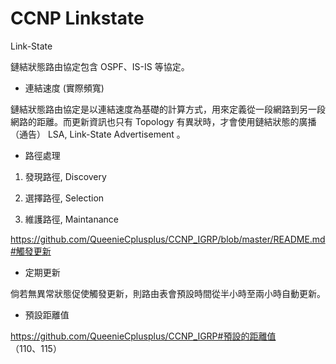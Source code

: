 # CCNP Linkstate
Link-State

鏈結狀態路由協定包含 OSPF、IS-IS 等協定。

* 連結速度 (實際頻寬)

鏈結狀態路由協定是以連結速度為基礎的計算方式，用來定義從一段網路到另一段網路的距離。而更新資訊也只有 Topology 有異狀時，才會使用鏈結狀態的廣播（通告） LSA, Link-State Advertisement 。

* 路徑處理

1. 發現路徑, Discovery

2. 選擇路徑, Selection

3. 維護路徑, Maintanance

https://github.com/QueenieCplusplus/CCNP_IGRP/blob/master/README.md#觸發更新

* 定期更新

倘若無異常狀態促使觸發更新，則路由表會預設時間從半小時至兩小時自動更新。

* 預設距離值

https://github.com/QueenieCplusplus/CCNP_IGRP#預設的距離值 （110、115）


